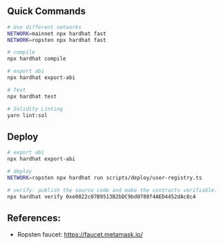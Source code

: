 

## Quick Commands
```bash
# Use different networks
NETWORK=mainnet npx hardhat fast
NETWORK=ropsten npx hardhat fast

# compile
npx hardhat compile 

# export abi
npx hardhat export-abi

# Test
npx hardhat test

# Solidity Linting
yarn lint:sol
```

## Deploy
```bash
# export abi
npx hardhat export-abi

# deploy
NETWORK=ropsten npx hardhat run scripts/deploy/user-registry.ts

# verify: publish the source code and make the contracts verifiable.
npx hardhat verify 0xe0822c07B9513B2bDC9bd0780f4AED4452dAc8c4
```

## References:
- Ropsten faucet: https://faucet.metamask.io/
